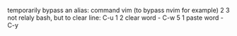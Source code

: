 temporarily bypass an alias: command vim (to bypass nvim for example)
  2   3 not relaly bash, but to clear line: C-u
  1   2 clear word - C-w
5     1 paste word - C-y
